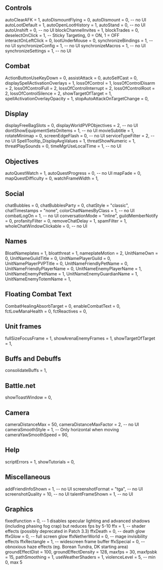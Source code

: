 
## Controls
autoClearAFK = 1,
autoDismountFlying = 0,
autoDismount = 0, -- no UI
autoLootDefault = 1,
autoOpenLootHistory = 1,
autoStand = 0, -- no UI
autoUnshift = 0, -- no UI
blockChannelInvites = 1,
blockTrades = 0,
deselectOnClick = 1, -- Sticky Targeting, 0 = ON, 1 = OFF
interactOnLeftClick = 0,
lootUnderMouse = 0,
synchronizeBindings = 1, -- no UI
synchronizeConfig = 1, -- no UI
synchronizeMacros = 1, -- no UI
synchronizeSettings = 1, -- no UI

## Combat
ActionButtonUseKeyDown = 0,
assistAttack = 0,
autoSelfCast = 0,
displaySpellActivationOverlays = 1,
lossOfControl = 1,
lossOfControlDisarm = 2,
lossOfControlFull = 2,
lossOfControlInterrupt = 2,
lossOfControlRoot = 2,
lossOfControlSilence = 2,
showTargetOfTarget = 1,
spellActivationOverlayOpacity = 1,
stopAutoAttackOnTargetChange = 0,

## Display
displayFreeBagSlots = 0,
displayWorldPVPObjectives = 2, -- no UI
dontShowEquipmentSetsOnItems = 1, -- no UI
movieSubtitle = 1,
rotateMinimap = 0,
screenEdgeFlash = 0, -- no UI
serviceTypeFilter = 2, -- no UI
SpellTooltip_DisplayAvgValues = 1,
threatShowNumeric = 1,
threatPlaySounds = 0,
timeMgrUseLocalTime = 1, -- no UI

## Objectives
autoQuestWatch = 1,
autoQuestProgress = 0, -- no UI
mapFade = 0,
mapQuestDifficulty = 0,
watchFrameWidth = 1,

## Social
chatBubbles = 0,
chatBubblesParty = 0,
chatStyle = "classic",
chatTimestamps = "none",
colorChatNamesByClass = 1, -- no UI
combatLogOn = 1,  -- no UI
conversationMode = "inline",
guildMemberNotify = 0,
profanityFilter = 0,
removeChatDelay = 1,
spamFilter = 1,
wholeChatWindowClickable = 0, -- no UI

## Names
BloatNameplates = 1,
bloatthreat = 1,
nameplateMotion = 2,
UnitNameOwn = 0,
UnitNameGuildTitle = 0,
UnitNamePlayerGuild = 0,
UnitNamePlayerPVPTitle = 0,
UnitNameFriendlyPetName = 0,
UnitNameFriendlyPlayerName = 0,
UnitNameEnemyPlayerName = 1,
UnitNameEnemyPetName = 1,
UnitNameEnemyGuardianName = 1,
UnitNameEnemyTotemName = 1,

## Floating Combat Text
CombatHealingAbsorbTarget = 0,
enableCombatText = 0,
fctLowManaHealth = 0,
fctReactives = 0,

## Unit frames
fullSizeFocusFrame = 1,
showArenaEnemyFrames = 1,
showTargetOfTarget = 1,

## Buffs and Debuffs
consolidateBuffs = 1,

## Battle.net
showToastWindow = 0,

## Camera
cameraDistanceMax = 50,
cameraDistanceMaxFactor = 2, -- no UI
cameraSmoothStyle = 1, -- Only horizontal when moving
cameraYawSmoothSpeed = 90,

## Help
scriptErrors = 1,
showTutorials = 0,

## Miscellaneous
addFriendInfoShown = 1, -- no UI
screenshotFormat = "tga", -- no UI
screenshotQuality = 10, -- no UI
talentFrameShown = 1, -- no UI

## Graphics
fixedfunction = 0,      -- 1 disables specular lighting and advanced shadows (including phasing fog crap) but reduces fps by 5-10
ffx = 1,                                        -- shader effects (possibly deprecated in Patch 3.3)
ffxDeath = 0,                   -- death glow
ffxGlow = 0,                    -- full screen glow
ffxNetherWorld = 0,     -- mage invisibility effects
ffxRectangle = 1,               -- widescreen frame buffer
ffxSpecial = 0,         -- obnoxious haze effects (eg. Borean Tundra, DK starting area)
groundEffectDist = 100,
groundEffectDensity = 128,
maxfps = 30,
maxfpsbk = 15,
pathSmoothing = 1,
useWeatherShaders = 1,
violenceLevel = 5,      -- min 0, max 5